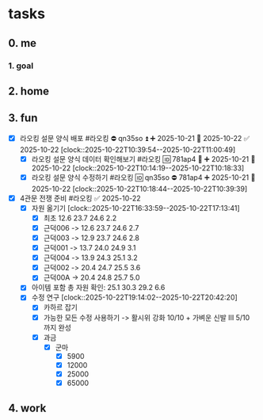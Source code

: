 # tasks
## 0. me

### 1. goal

## 2. home

## 3. fun
- [x] 라오킹 설문 양식 배포 #라오킹 ⛔ qn35so ⏫ ➕ 2025-10-21 📅 2025-10-22 ✅ 2025-10-22
      [clock::2025-10-22T10:39:54--2025-10-22T11:00:49]
	- [x] 라오킹 설문 양식 데이터 확인해보기 #라오킹 🆔 781ap4 🔼 ➕ 2025-10-21 📅 2025-10-22
	      [clock::2025-10-22T10:14:19--2025-10-22T10:18:33]
	- [x] 라오킹 설문 양식 수정하기 #라오킹 🆔 qn35so ⛔ 781ap4 ➕ 2025-10-21 📅 2025-10-22
	      [clock::2025-10-22T10:18:44--2025-10-22T10:39:39]
- [x] 4관문 전쟁 준비 #라오킹 ✅ 2025-10-22
	- [x] 자원 옮기기
	      [clock::2025-10-22T16:33:59--2025-10-22T17:13:41]
		- [x] 최초 12.6 23.7 24.6 2.2
		- [x] 근덕006 -> 12.6 23.7 24.6 2.7
		- [x] 근덕003 -> 12.9 23.7 24.6 2.8
		- [x] 근덕001 -> 13.7 24.0 24.9 3.1
		- [x] 근덕004 -> 13.9 24.3 25.1 3.2
		- [x] 근덕002 -> 20.4 24.7 25.5 3.6
		- [x] 근덕00A -> 20.4 24.8 25.7 5.0
	- [x] 아이템 포함 총 자원 확인:
	      25.1 30.3 29.2 6.6
	- [x] 수정 연구
	      [clock::2025-10-22T19:14:02--2025-10-22T20:42:20]
		- [x] 카하르 잡기
		- [x] 가능한 모든 수정 사용하기 -> 활시위 강화 10/10 + 가벼운 신발 III 5/10 까지 완성
		- [x] 과금
			- [x] 군마
				- [x] 5900
				- [x] 12000
				- [x] 25000
				- [x] 65000
## 4. work
